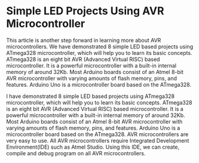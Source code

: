 # Simple LED Projects Using AVR Microcontroller
This article is another step forward in learning more about AVR microcontrollers. We have demonstrated 8 simple LED based projects using ATmega328 microcontroller, which will help you to learn its basic concepts. ATmega328 is an eight bit AVR (Advanced Virtual RISC) based microcontroller. It is a powerful microcontroller with a built-in  internal memory of around 32Kb. Most Arduino boards consist of an Atmel 8-bit AVR microcontroller with varying amounts of flash memory, pins, and features. Arduino Uno is a microcontroller board based on the ATmega328.

I have demonstrated 8 simple LED based projects using ATmega328 microcontroller, which will help you to learn its basic concepts. ATmega328 is an eight bit AVR (Advanced Virtual RISC) based microcontroller. It is a powerful microcontroller with a built-in internal memory of around 32Kb. Most Arduino boards consist of an Atmel 8-bit AVR microcontroller with varying amounts of flash memory, pins, and features. Arduino Uno is a microcontroller board based on the ATmega328. AVR microcontrollers are very easy to use. All AVR microcontrollers require Integrated Development Environment(IDE) such as Atmel Studio. Using this IDE, we can create, compile and debug program on all AVR microcontrollers.
